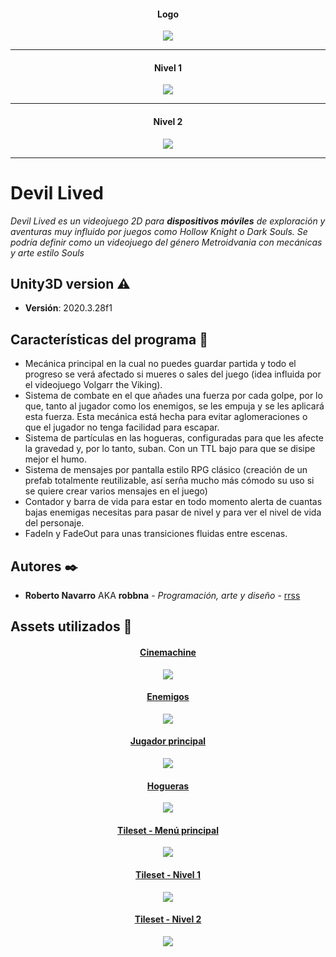 <!-- LOGO --> 
<h4 align="center">Logo</h4>
<p align="center">
  <img src="https://github.com/Robbna/Devil-Lived/blob/main/readme_src/logoDevilLived.png?raw=true" />
  <hr>
</p>
<!-- LEVEL ONE --> 
<h4 align="center">Nivel 1</h4>
<p align="center">
  <img src="https://github.com/Robbna/Devil-Lived/blob/main/readme_src/LevelOne.jpg?raw=true" />
  <hr>
</p>
<!-- LEVEL TWO --> 
<h4 align="center">Nivel 2</h4>
<p align="center">
  <img src="https://github.com/Robbna/Devil-Lived/blob/main/readme_src/LevelTwo.jpg?raw=true" />
  <hr>
</p>

# Devil Lived

_Devil Lived es un videojuego 2D para **dispositivos móviles** de exploración y aventuras muy influido por juegos como
Hollow Knight o Dark Souls. Se podría definir como un videojuego del género Metroidvania
con mecánicas y arte estilo Souls_
## Unity3D version :warning:
 * **Versión**: 2020.3.28f1
## Características del programa :wrench:
* Mecánica principal en la cual no puedes guardar partida y todo el progreso se verá
afectado si mueres o sales del juego (idea influida por el videojuego Volgarr the
Viking).
* Sistema de combate en el que añades una fuerza por cada golpe, por lo que, tanto
al jugador como los enemigos, se les empuja y se les aplicará esta fuerza. Esta
mecánica está hecha para evitar aglomeraciones o que el jugador no tenga facilidad
para escapar.
* Sistema de partículas en las hogueras, configuradas para que les afecte la
gravedad y, por lo tanto, suban. Con un TTL bajo para que se disipe mejor el humo.
* Sistema de mensajes por pantalla estilo RPG clásico (creación de un prefab
totalmente reutilizable, así serña mucho más cómodo su uso si se quiere crear varios
mensajes en el juego)
* Contador y barra de vida para estar en todo momento alerta de cuantas
bajas enemigas necesitas para pasar de nivel y para ver el nivel de vida del
personaje.
* FadeIn y FadeOut para unas transiciones fluidas entre escenas.
## Autores ✒️
* **Roberto Navarro** AKA **robbna** - *Programación, arte y diseño* - [rrss](https://linktr.ee/Robbna)
## Assets utilizados :wrench:
<!--HTML -->
<div>
<!-- CINEMACHINE  -->
<h4 align="center"><a href="https://unity.com/es/unity/features/editor/art-and-design/cinemachine">Cinemachine</h4>
<p align="center">
  <img src="https://github.com/Robbna/Devil-Lived/blob/main/readme_src/Cinemachine.jpg?raw=true" />
</p>
<!-- ENEMIES  -->
<h4 align="center"><a href="https://luizmelo.itch.io/monsters-creatures-fantasy">Enemigos</h4>
<p align="center">
  <img src="https://github.com/Robbna/Devil-Lived/blob/main/readme_src/enemies.gif?raw=true" />
  
</p>
<!-- MAIN PLAYER  -->
<h4 align="center"><a href="https://aamatniekss.itch.io/fantasy-knight-free-pixelart-animated-character">Jugador principal</h4>
<p align="center">
  <img src="https://github.com/Robbna/Devil-Lived/blob/main/readme_src/Player.gif?raw=true" />
</p>
<!-- BONFIRE  -->
<h4 align="center"><a href="https://gianmansuper.itch.io/firepit">Hogueras</h4>
<p align="center">
  <img src="https://github.com/Robbna/Devil-Lived/blob/main/readme_src/Bonfire.gif?raw=true" />
</p>

<!-- MAINMENU TILESET  -->
<h4 align="center"><a href="https://assetstore.unity.com/packages/2d/environments/pixel-dark-forest-136825">Tileset - Menú principal</h4>
<p align="center">
  <img src="https://github.com/Robbna/Devil-Lived/blob/main/readme_src/TilesetMainMenu.jpg?raw=true" />
</p>

<!-- TILESET LEVEL 1  -->
<h4 align="center"><a href="https://assetstore.unity.com/packages/2d/environments/platformer-fantasy-set1-159063">Tileset - Nivel 1</h4>
<p align="center">
  <img src="https://github.com/Robbna/Devil-Lived/blob/main/readme_src/TilesetOne.jpg?raw=true" />
</p>
<!-- TILESET LEVEL 2  -->
<h4 align="center"><a href="https://assetstore.unity.com/packages/2d/environments/medieval-pixel-art-asset-free-130131#content">Tileset - Nivel 2</h4>
<p align="center">
  <img src="https://github.com/Robbna/Devil-Lived/blob/main/readme_src/TilesetTwo.jpg?raw=true" />
</p>
</div>

